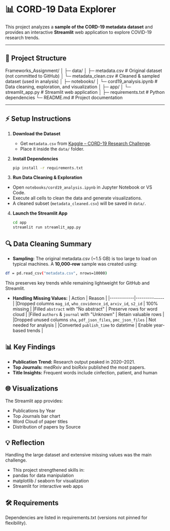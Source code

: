 # 📊 CORD-19 Data Explorer

This project analyzes a **sample of the CORD-19 metadata dataset** and provides an interactive **Streamlit** web application to explore COVID-19 research trends.

---

## 📁 Project Structure


Frameworks_Assignment/
│
├─ data/
│ ├─ metadata.csv # Original dataset (not committed to GitHub)
│ └─ metadata_clean.csv # Cleaned & sampled dataset (used in analysis)
│
├─ notebooks/
│ └─ cord19_analysis.ipynb # Data cleaning, exploration, and visualization
│
├─ app/
│ └─ streamlit_app.py # Streamlit web application
│
├─ requirements.txt # Python dependencies
└─ README.md # Project documentation


---

## ⚡ Setup Instructions
1. **Download the Dataset**  
   - Get `metadata.csv` from [Kaggle – CORD-19 Research Challenge](https://www.kaggle.com/allen-institute-for-ai/CORD-19-research-challenge).
   - Place it inside the `data/` folder.

2. **Install Dependencies**  
   ```bash
   pip install -r requirements.txt
   ```

3. **Run Data Cleaning & Exploration**
- Open `notebooks/cord19_analysis.ipynb` in Jupyter Notebook or VS Code.
- Execute all cells to clean the data and generate visualizations.
- A cleaned subset (`metadata_cleaned.csv`) will be saved in `data/`.

4. **Launch the Streamlit App**
    ```bash
    cd app
    streamlit run streamlit_app.py
    ```

## 🔍 Data Cleaning Summary

- **Sampling:**
The original metadata.csv (~1.5 GB) is too large to load on typical machines.
A __10,000-row__ sample was created using:

```bash
df = pd.read_csv("metadata.csv", nrows=10000)
```

This preserves key trends while remaining lightweight for GitHub and Streamlit.

- **Handling Missing Values:**
| Action     | Reason       |
|------------|--------------|
|Dropped columns `mag_id`, `who_covidence_id`, `arxiv_id`, `s2_id` | 100% missing |
|Filled `abstract` with "No abstract" | Preserve rows for word cloud |
|Filled `authors` & `journal` with "Unknown" | Retain valuable rows |
|Dropped unused columns `sha`, `pdf_json_files`, `pmc_json_files` | Not needed for analysis |
|Converted `publish_time` to datetime | Enable year-based trends |

## 📊 Key Findings

- __Publication Trend:__ Research output peaked in 2020–2021.
- __Top Journals:__ medRxiv and bioRxiv published the most papers.
- __Title Insights:__ Frequent words include cinfection, patient, and human

## 🌐 Visualizations

The Streamlit app provides:
- Publications by Year
- Top Journals bar chart
- Word Cloud of paper titles
- Distribution of papers by Source

## 💡 Reflection

Handling the large dataset and extensive missing values was the main challenge.
- This project strengthened skills in:
- pandas for data manipulation
- matplotlib / seaborn for visualization
- Streamlit for interactive web apps

## 🛠️ Requirements

Dependencies are listed in requirements.txt (versions not pinned for flexibility).